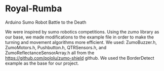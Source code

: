 # Royal-Rumba
Arduino Sumo Robot Battle to the Death

We were inspired by sumo robotics competitions. Using the zumo library as our base, we made modifications to the example file in order to make the turning and movement algorithms more efficient.
We used:
ZumoBuzzer.h,
ZumoMotors.h,
Pushbutton.h,
QTRSensors.h, and
ZumoReflectanceSensorArray.h
all from the https://github.com/pololu/zumo-shield github. We used the BorderDetect example as the base for our project.

